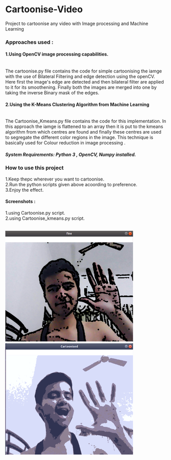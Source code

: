 # Cartoonise-Video
Project to cartoonise any video with Image processing and Machine Learning</br>
<h3>Approaches used :</h3>
<h4>1.Using OpenCV image processing capabilities.</h4></br>
The cartoonise.py file contains the code for simple cartoonising the iamge with the use of Bilateral Filtering and edge detection 
using the openCV. Here first the image's edge are detected and then bilateral filter are applied to it for its smoothening.
Finally both the images are merged into one by taking the inverse Binary mask of the edges.</br>
<h4>2.Using the K-Means Clustering Algorithm from Machine Learning</h4></br>
The Cartoonise_Kmeans.py file contains the code for this implementation. In this approach the iamge is flattened to an array then
it is put to the kmeans algorithm from which centres are found and finally these centres are used to segregate the different color 
regions in the image. This technique is basically used for Colour reduction in image processing .</br>
<h5>System Requirements: Python 3 , OpenCV, Numpy installed.</br>

<h3>How to use this project</h3>
1.Keep thepc wherever you want to cartoonise.</br>
2.Run the python scripts given above acoording to preference.</br>
3.Enjoy the effect.</br>

<h4>Screenshots : </h4>
1.using Cartoonise.py script.</br>
2.using Cartoonise_kmeans.py script.</br>
</br>
<p>
<img src="https://raw.githubusercontent.com/infoaryan/Cartoonise-Video/master/Bilateral_edge.png" width="400" height="350">  
<img src="https://raw.githubusercontent.com/infoaryan/Cartoonise-Video/master/Kmeans.png" width="400" height="350">
</p>
